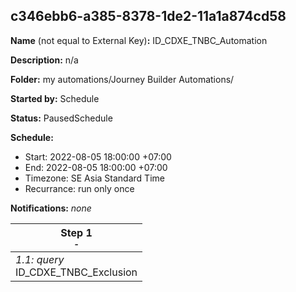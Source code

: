 ## c346ebb6-a385-8378-1de2-11a1a874cd58

**Name** (not equal to External Key)**:** ID_CDXE_TNBC_Automation

**Description:** n/a

**Folder:** my automations/Journey Builder Automations/

**Started by:** Schedule

**Status:** PausedSchedule

**Schedule:**

* Start: 2022-08-05 18:00:00 +07:00
* End: 2022-08-05 18:00:00 +07:00
* Timezone: SE Asia Standard Time
* Recurrance: run only once

**Notifications:** _none_


| Step 1<br>_<small>-</small>_ |
| --- |
| _1.1: query_<br>ID_CDXE_TNBC_Exclusion |
